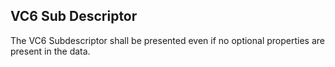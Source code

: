 ## VC6 Sub Descriptor

The VC6 Subdescriptor shall be presented even if no optional properties are
present in the data.
